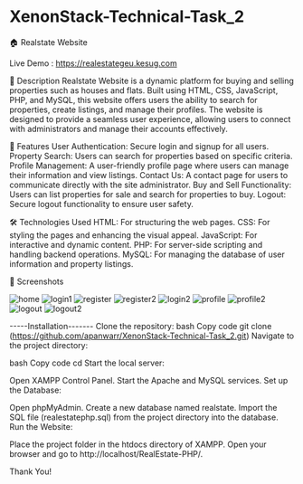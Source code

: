 # XenonStack-Technical-Task_2

🏠 Realstate Website   

Live Demo : https://realestategeu.kesug.com

📜 Description
Realstate Website is a dynamic platform for buying and selling properties such as houses and flats. Built using HTML, CSS, JavaScript, PHP, and MySQL, this website offers users the ability to search for properties, create listings, and manage their profiles. The website is designed to provide a seamless user experience, allowing users to connect with administrators and manage their accounts effectively.

🌟 Features
User Authentication: Secure login and signup for all users.
Property Search: Users can search for properties based on specific criteria.
Profile Management: A user-friendly profile page where users can manage their information and view listings.
Contact Us: A contact page for users to communicate directly with the site administrator.
Buy and Sell Functionality: Users can list properties for sale and search for properties to buy.
Logout: Secure logout functionality to ensure user safety.


🛠 Technologies Used
HTML: For structuring the web pages.
CSS: For styling the pages and enhancing the visual appeal.
JavaScript: For interactive and dynamic content.
PHP: For server-side scripting and handling backend operations.
MySQL: For managing the database of user information and property listings.


📄 Screenshots

![home](https://github.com/user-attachments/assets/c415b975-a06b-4dc8-bd70-00c48b6e6265)
![login1](https://github.com/user-attachments/assets/40a6f39b-fb5f-4ee5-8247-f31b249e3e43)
![register](https://github.com/user-attachments/assets/0a638b3a-d0f1-4c20-987b-acdc9e26243d)
![register2](https://github.com/user-attachments/assets/b8a7b04a-877c-4e56-9326-3955020a8e73)
![login2](https://github.com/user-attachments/assets/3ad59d3b-0172-4275-b89c-d63c9e17cf28)
![profile](https://github.com/user-attachments/assets/ab262276-5cba-4e67-9193-4ab8fb4ed414)
![profile2](https://github.com/user-attachments/assets/5756ca1c-c8a8-4ae7-9d6e-4481eb5f6071)
![logout](https://github.com/user-attachments/assets/f6d11ce8-1ac6-4ec9-a8f5-379c78959061)
![logout2](https://github.com/user-attachments/assets/e88e588a-2ac8-422d-bc7c-ec84334bddcc)



-----Installation-------
Clone the repository:
bash
Copy code
git clone (https://github.com/apanwarr/XenonStack-Technical-Task_2.git)
Navigate to the project directory:

bash
Copy code
cd 
Start the local server:

Open XAMPP Control Panel.
Start the Apache and MySQL services.
Set up the Database:

Open phpMyAdmin.
Create a new database named realstate.
Import the SQL file (realestatephp.sql) from the project directory into the database.
Run the Website:

Place the project folder in the htdocs directory of XAMPP.
Open your browser and go to http://localhost/RealEstate-PHP/.


Thank You!

